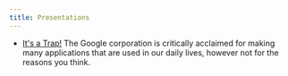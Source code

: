 ```yaml
---
title: Presentations
---
```

* [It's a  Trap!](https://rawgit.com/mendezjw/fs102Spring2017-presentation1-mendezjw/master/seke2015_panel.html#/) The Google corporation is critically acclaimed for making many applications that are used in our daily lives, however not for the reasons you think.

